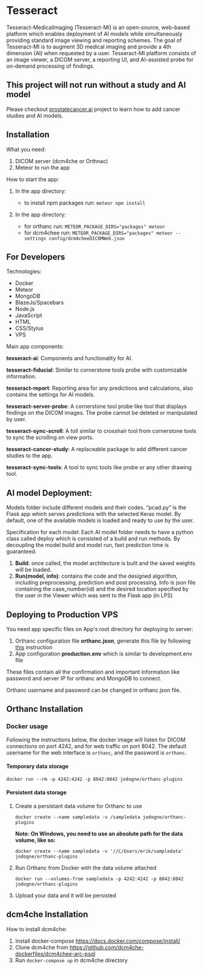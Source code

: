 # Tesseract

Tesseract-MedicalImaging (Tesseract-MI) is an open-source, web-based platform which enables deployment of AI models while simultaneously providing standard image viewing and reporting schemes. The goal of Tesseract-MI is to augment 3D medical imaging and provide a 4th dimension (AI) when requested by a user. Tesseract-MI platform consists of an image viewer, a  DICOM server, a reporting UI, and AI-assisted probe for on-demand processing of findings.

## This project will not run without a study and AI model

Please checkout [prostatecancer.ai](https://github.com/Tesseract-MI/prostatecancer.ai) project to learn how to add cancer studies and AI models.


Installation
---------
What you need:

1. DICOM server (dcm4che or Orthnac)
2. Meteor to run the app


How to start the app:

1. In the app directory:
    * to install npm packages run: `meteor npm install`

2. In the app directory:
    * for orthanc run: `METEOR_PACKAGE_DIRS="packages" meteor`
    * for dcm4chee run: `METEOR_PACKAGE_DIRS="packages" meteor --settings config/dcm4cheeDICOMWeb.json`
    
For Developers
---------
Technologies:

* Docker
* Meteor
* MongoDB
* BlazeJs/Spacebars
* Node.js
* JavaScript
* HTML
* CSS/Stylus
* VPS

Main app components:

**tesseract-ai**:
Components and functionality for AI.

**tesseract-fiducial**:
Similar to cornerstone tools probe with customizable information.

**tesseract-report**:
Reporting area for any predictions and calculations, also contains the settings for AI models.

**tesseract-server-probe**:
A cornerstone tool probe like tool that displays findings on the DICOM images. The probe cannot be deleted or manipulated by user.

**tesseract-sync-scroll**:
A toll similar to crosshair tool from cornerstone tools to sync the scrolling on view ports.

**tesseract-cancer-study**:
A replaceable package to add different cancer studies to the app.

**tesseract-sync-tools**:
A tool to sync tools like probe or any other drawing tool.


AI model Deployment: 
---------- 
Models folder include different models and their codes. “pcad.py” is the Flask app which serves predictions with the selected Keras model. By default, one of the available models is loaded and ready to use by the user.

Specification for each model:
Each AI model folder needs to have a python class called deploy which is consisted of a build and run methods. By decoupling the model build and model run, fast prediction time is guaranteed. 

1. **Build**: once called, the model architecture is built and the saved weights will be loaded. 
2. **Run(model, info)**: contains the code and the designed algorithm, including preprocessing, prediction and post processing. Info is json file containing the case_number(id) and the desired location specified by the user in the Viewer which was sent to the Flask app (in LPS)



Deploying to Production VPS
---------
You need app specific files on App's root directory for deploying to server:

1. Orthanc configuration file **orthanc.json**, generate this file by following <a href="http://book.orthanc-server.com/users/docker.html#id5" target="_blank">this</a> instruction
2. App configuration **production.env** which is similar to development.env file

These files contain all the confirmation and important information like password and server IP for orthanc and MongoDB to connect.

Orthanc username and password can be changed in orthanc.json file.

Orthanc Installation
---------
### Docker usage
Following the instructions below, the docker image will listen for DICOM connections on port 4242, and for web traffic on port 8042. The default username for the web interface is `orthanc`, and the password is `orthanc`.
#### Temporary data storage
````
docker run --rm -p 4242:4242 -p 8042:8042 jodogne/orthanc-plugins
````

#### Persistent data storage
1. Create a persistant data volume for Orthanc to use

    ````
    docker create --name sampledata -v /sampledata jodogne/orthanc-plugins
    ````

    **Note: On Windows, you need to use an absolute path for the data volume, like so:**

    ````
    docker create --name sampledata -v '//C/Users/erik/sampledata' jodogne/orthanc-plugins
    ````

2. Run Orthanc from Docker with the data volume attached

    ````
    docker run --volumes-from sampledata -p 4242:4242 -p 8042:8042 jodogne/orthanc-plugins
    ````

3. Upload your data and it will be persisted


dcm4che Installation
---------
How to install dcm4che:

1. Install docker-compose https://docs.docker.com/compose/install/
2. Clone dcm4che from https://github.com/dcm4che-dockerfiles/dcm4chee-arc-psql
3. Run `docker-compose up` in dcm4che directory
